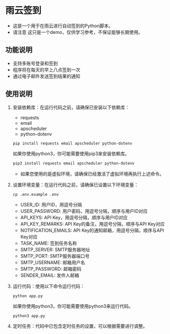 # 雨云签到

- 这是一个用于在雨云进行自动签到的Python脚本。
- 请注意 这只是一个demo，仅供学习参考，不保证能够长期使用。
## 功能说明

- 支持多账号登录和签到
- 程序将在每天的早上八点签到一次
- 通过电子邮件发送签到结果的通知


## 使用说明

1. 安装依赖库：在运行代码之前，请确保已安装以下依赖库：
   - requests
   - email
   - apscheduler
   - python-dotenv
  
   ```bash
   pip install requests email apscheduler python-dotenv
   ```
   如果你使用python3，你可能需要使用pip3来安装依赖库。
   ```bash
   pip3 install requests email apscheduler python-dotenv
   ```
   - 如果您使用的是虚拟环境，请确保已经激活了虚拟环境再执行上述命令。
2. 设置环境变量：在运行代码之前，请确保已设置以下环境变量：
   ```
   cp .env.example .env 
   ```
   - USER_ID: 用户ID，用逗号分隔
   - USER_PASSWORD: 用户密码，用逗号分隔，顺序与用户ID对应
   - API_KEYS: API Key，用逗号分隔，顺序与用户ID对应
   - API_KEY_REMARKS: API Key的备注，用逗号分隔，顺序与API Key对应
   - NOTIFICATION_EMAILS: API Key的通知邮箱，用逗号分隔，顺序与API Key对应
   - TASK_NAME: 签到任务名称
   - SMTP_SERVER: SMTP服务器地址
   - SMTP_PORT: SMTP服务器端口号
   - SMTP_USERNAME: 邮箱用户名
   - SMTP_PASSWORD: 邮箱密码
   - SENDER_EMAIL: 发件人邮箱

3. 运行代码：使用以下命令运行代码：
   ```
   python app.py
   ```
   如果你使用python3，你可能需要使用python3来运行代码。
   ```
   python3 app.py
   ```

4. 定时任务：代码中已包含定时任务的设置，可以根据需要进行调整。


